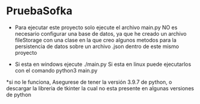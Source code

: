 # PruebaSofka

* Para ejecutar este proyecto solo ejecute el archivo main.py
NO es necesario configurar una base de datos, ya que he creado un archivo fileStorage
con una clase en la que creo algunos metodos para la persistencia de datos sobre un archivo .json
dentro de este mismo proyecto

* Si esta en windows ejecute ./main.py
Si esta en linux puede ejecutarlos con el comando python3 main.py

*si no le funciona, Asegurese de tener la versión 3.9.7 de python, o descargar la libreria de tkinter
la cual no esta presente en algunas versiones de python
